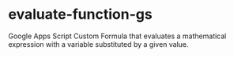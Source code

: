 # evaluate-function-gs
Google Apps Script Custom Formula that evaluates a mathematical expression with a variable substituted by a given value.

